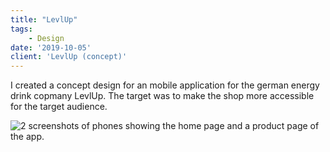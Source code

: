 ```yaml
---
title: "LevlUp"
tags: 
    - Design
date: '2019-10-05'
client: 'LevlUp (concept)'
---
```


<script>
    import { Image } from '$lib/components/image';

    import Mockup from './153shots_so.jpg';
</script>

I created a concept design for an mobile application for the german energy drink copmany LevlUp. The target was to make the shop more accessible for the target audience.

<Image src={Mockup} alt="2 screenshots of phones showing the home page and a product page of the app." />